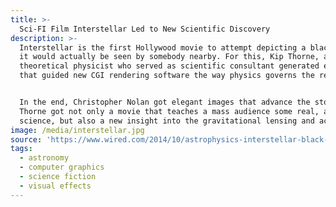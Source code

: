 ```yaml
---
title: >-
  Sci-FI Film Interstellar Led to New Scientific Discovery
description: >-
  Interstellar is the first Hollywood movie to attempt depicting a black hole as
  it would actually be seen by somebody nearby. For this, Kip Thorne, a
  theoretical physicist who served as scientific consultant generated equations
  that guided new CGI rendering software the way physics governs the real world.


  In the end, Christopher Nolan got elegant images that advance the story.
  Thorne got not only a movie that teaches a mass audience some real, accurate
  science, but also a new insight into the gravitational lensing and accretion disks surrounding black holes, resulting in the publication of three scientific papers.
image: /media/interstellar.jpg
source: 'https://www.wired.com/2014/10/astrophysics-interstellar-black-hole/'
tags:
  - astronomy
  - computer graphics
  - science fiction
  - visual effects
---
```


